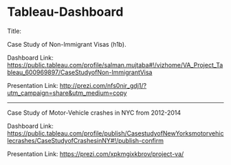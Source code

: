 # Tableau-Dashboard

Title: 

Case Study of Non-Immigrant Visas (h1b).

Dashboard Link:
https://public.tableau.com/profile/salman.mujtaba#!/vizhome/VA_Project_Tableau_600969897/CaseStudyofNon-ImmigrantVisa

Presentation Link: 
http://prezi.com/nfs0nir_gdj1/?utm_campaign=share&utm_medium=copy

-------------------------------------------------------------------------------------------------------------------------
Case Study of Motor-Vehicle crashes in NYC from 2012-2014

Dashboard Link:
https://public.tableau.com/profile/publish/CasestudyofNewYorksmotorvehiclecrashes/CaseStudyofCrashesinNY#!/publish-confirm

Presentation Link: 
https://prezi.com/xpkmgixkbrov/project-va/


